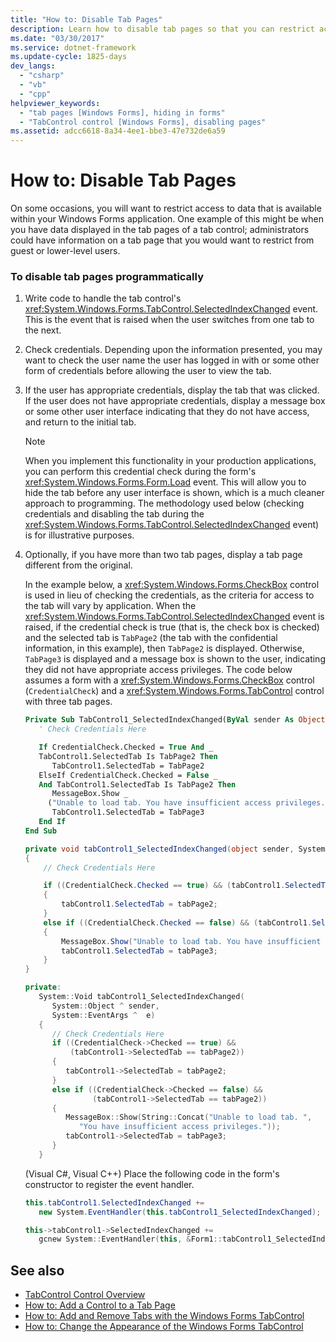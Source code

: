```yaml
---
title: "How to: Disable Tab Pages"
description: Learn how to disable tab pages so that you can restrict access to data that is available within your Forms application.
ms.date: "03/30/2017"
ms.service: dotnet-framework
ms.update-cycle: 1825-days
dev_langs:
  - "csharp"
  - "vb"
  - "cpp"
helpviewer_keywords:
  - "tab pages [Windows Forms], hiding in forms"
  - "TabControl control [Windows Forms], disabling pages"
ms.assetid: adcc6618-8a34-4ee1-bbe3-47e732de6a59
---
```

# How to: Disable Tab Pages

On some occasions, you will want to restrict access to data that is available within your Windows Forms application. One example of this might be when you have data displayed in the tab pages of a tab control; administrators could have information on a tab page that you would want to restrict from guest or lower-level users.

### To disable tab pages programmatically

1. Write code to handle the tab control's <xref:System.Windows.Forms.TabControl.SelectedIndexChanged> event. This is the event that is raised when the user switches from one tab to the next.

2. Check credentials. Depending upon the information presented, you may want to check the user name the user has logged in with or some other form of credentials before allowing the user to view the tab.

3. If the user has appropriate credentials, display the tab that was clicked. If the user does not have appropriate credentials, display a message box or some other user interface indicating that they do not have access, and return to the initial tab.

    > [!NOTE]
    > When you implement this functionality in your production applications, you can perform this credential check during the form's <xref:System.Windows.Forms.Form.Load> event. This will allow you to hide the tab before any user interface is shown, which is a much cleaner approach to programming. The methodology used below (checking credentials and disabling the tab during the <xref:System.Windows.Forms.TabControl.SelectedIndexChanged> event) is for illustrative purposes.

4. Optionally, if you have more than two tab pages, display a tab page different from the original.

     In the example below, a <xref:System.Windows.Forms.CheckBox> control is used in lieu of checking the credentials, as the criteria for access to the tab will vary by application. When the <xref:System.Windows.Forms.TabControl.SelectedIndexChanged> event is raised, if the credential check is true (that is, the check box is checked) and the selected tab is `TabPage2` (the tab with the confidential information, in this example), then `TabPage2` is displayed. Otherwise, `TabPage3` is displayed and a message box is shown to the user, indicating they did not have appropriate access privileges. The code below assumes a form with a <xref:System.Windows.Forms.CheckBox> control (`CredentialCheck`) and a <xref:System.Windows.Forms.TabControl> control with three tab pages.

    ```vb
    Private Sub TabControl1_SelectedIndexChanged(ByVal sender As Object, ByVal e As System.EventArgs) Handles TabControl1.SelectedIndexChanged
       ' Check Credentials Here

       If CredentialCheck.Checked = True And _
       TabControl1.SelectedTab Is TabPage2 Then
          TabControl1.SelectedTab = TabPage2
       ElseIf CredentialCheck.Checked = False _
       And TabControl1.SelectedTab Is TabPage2 Then
          MessageBox.Show _
         ("Unable to load tab. You have insufficient access privileges.")
          TabControl1.SelectedTab = TabPage3
       End If
    End Sub
    ```

    ```csharp
    private void tabControl1_SelectedIndexChanged(object sender, System.EventArgs e)
    {
        // Check Credentials Here

        if ((CredentialCheck.Checked == true) && (tabControl1.SelectedTab == tabPage2))
        {
            tabControl1.SelectedTab = tabPage2;
        }
        else if ((CredentialCheck.Checked == false) && (tabControl1.SelectedTab == tabPage2))
        {
            MessageBox.Show("Unable to load tab. You have insufficient access privileges.");
            tabControl1.SelectedTab = tabPage3;
        }
    }
    ```

    ```cpp
    private:
       System::Void tabControl1_SelectedIndexChanged(
          System::Object ^ sender,
          System::EventArgs ^  e)
       {
          // Check Credentials Here
          if ((CredentialCheck->Checked == true) &&
              (tabControl1->SelectedTab == tabPage2))
          {
             tabControl1->SelectedTab = tabPage2;
          }
          else if ((CredentialCheck->Checked == false) &&
                   (tabControl1->SelectedTab == tabPage2))
          {
             MessageBox::Show(String::Concat("Unable to load tab. ",
                "You have insufficient access privileges."));
             tabControl1->SelectedTab = tabPage3;
          }
       }
    ```

     (Visual C#, Visual C++) Place the following code in the form's constructor to register the event handler.

    ```csharp
    this.tabControl1.SelectedIndexChanged +=
       new System.EventHandler(this.tabControl1_SelectedIndexChanged);
    ```

    ```cpp
    this->tabControl1->SelectedIndexChanged +=
       gcnew System::EventHandler(this, &Form1::tabControl1_SelectedIndexChanged);
    ```

## See also

- [TabControl Control Overview](tabcontrol-control-overview-windows-forms.md)
- [How to: Add a Control to a Tab Page](how-to-add-a-control-to-a-tab-page.md)
- [How to: Add and Remove Tabs with the Windows Forms TabControl](how-to-add-and-remove-tabs-with-the-windows-forms-tabcontrol.md)
- [How to: Change the Appearance of the Windows Forms TabControl](how-to-change-the-appearance-of-the-windows-forms-tabcontrol.md)
